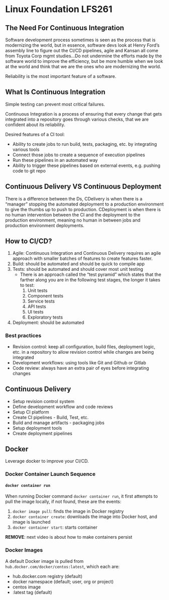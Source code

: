 # Linux Foundation LFS261

## The Need For Continuous Integration

Software development process sometimes is seen as the process that is modernizing the world, but in essence, software devs look at Henry Ford’s assembly line to figure out the CI/CD pipelines, agile and Kansan all come from Toyota Corp mgmt studies…Do not undermine the efforts made by the software world to improve the efficiency, but be more humble when we look at the world and think that we are the ones who are modernizing the world.

Reliability is the most important feature of a software.

## What Is Continuous Integration

Simple testing can prevent most critical failures.

Continuous Integration is a process of ensuring that every change that gets integrated into a repository goes through various checks, that we are confident about its reliability.

Desired features of a CI tool:

- Ability to create jobs to run build, tests, packaging, etc. by integrating various tools
- Connect those jobs to create a sequence of execution pipelines
- Run these pipelines in an automated way
- Ability to trigger these pipelines based on external events, e.g. pushing code to git repo

## Continuous Delivery VS Continuous Deployment

There is a difference between the Ds, CDelivery is when there is a “manager” stopping the automated deployment to a production environment to give the thumbs up to push to production. CDeployment is when there is no human intervention between the CI and the deployment to the production environment, meaning no human in between jobs and production environment deployments.

## How to CI/CD?

1. Agile: Continuous Integration and Continuous Delivery requires an agile approach with smaller batches of features to create features faster.
2. Build: should be automated and should be quick to compile app
3. Tests: should be automated and should cover most unit testing
   - There is an approach called the “test pyramid” which states that the farther along you are in the following test stages, the longer it takes to test:
        1. Unit tests
        2. Component tests
        3. Service tests
        4. API tests
        5. UI tests
        6. Exploratory tests
4. Deployment: should be automated

### Best practices

- Revision control: keep all configuration, build files, deployment logic, etc. in a repository to allow revision control while changes are being integrated
- Development workflows: using tools like Git and Github or Gitlab
- Code review: always have an extra pair of eyes before integrating changes

## Continuous Delivery

- Setup revision control system
- Define development workflow and code reviews
- Setup CI platform
- Create CI pipelines - Build, Test, etc.
- Build and manage artifacts - packaging jobs
- Setup deployment tools
- Create deployment pipelines

## Docker

Leverage docker to improve your CI/CD.

### Docker Container Launch Sequence

#### `docker container run`

When running Docker command `docker container run`, it first attempts to pull the image locally, if not found, these are the events:

1. `docker image pull`: finds the image in Docker registry
2. `docker container create`: downloads the image into Docker host, and image is launched
3. `docker container start`: starts container

**REMOVE**: next video is about how to make containers persist

### Docker Images

A default Docker image is pulled from `hub.docker.com/docker/centos:latest`, which each are:

- hub.docker.com registry (default)
- docker namespace (default; user, org or project)
- centos image
- :latest tag (default)


